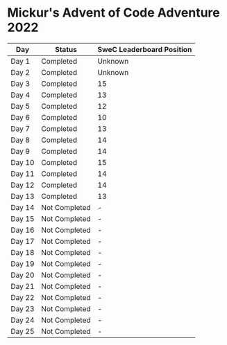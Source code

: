 ﻿# Mickur's Advent of Code Adventure 2022

| Day    | Status        | SweC Leaderboard Position |
|--------|---------------|---------------------------|
| Day 1  | Completed     | Unknown                   |
| Day 2  | Completed     | Unknown                   |
| Day 3  | Completed     | 15                        |
| Day 4  | Completed     | 13                        |
| Day 5  | Completed     | 12                        |
| Day 6  | Completed     | 10                        |
| Day 7  | Completed     | 13                        |
| Day 8  | Completed     | 14                        |
| Day 9  | Completed     | 14                        |
| Day 10 | Completed     | 15                        |
| Day 11 | Completed     | 14                        |
| Day 12 | Completed     | 14                        |
| Day 13 | Completed     | 13                        |
| Day 14 | Not Completed | -                         |
| Day 15 | Not Completed | -                         |
| Day 16 | Not Completed | -                         |
| Day 17 | Not Completed | -                         |
| Day 18 | Not Completed | -                         |
| Day 19 | Not Completed | -                         |
| Day 20 | Not Completed | -                         |
| Day 21 | Not Completed | -                         |
| Day 22 | Not Completed | -                         |
| Day 23 | Not Completed | -                         |
| Day 24 | Not Completed | -                         |
| Day 25 | Not Completed | -                         |
